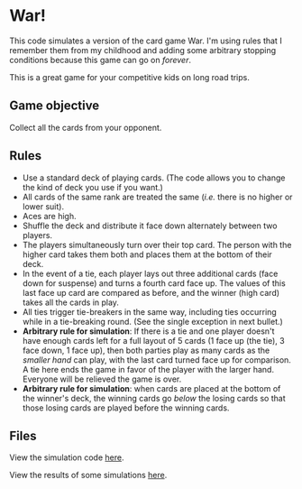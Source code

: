 # War!

This code simulates a version of the card game War.  I'm using rules that I
remember them from my childhood and adding some arbitrary stopping conditions
because this game can go on _forever_.

This is a great game for your competitive kids on long road trips.

## Game objective

Collect all the cards from your opponent.

## Rules

* Use a standard deck of playing cards.  (The code allows you to change the kind of deck you use if you want.)
* All cards of the same rank are treated the same (_i.e._ there is no higher or lower suit).
* Aces are high.
* Shuffle the deck and distribute it face down alternately between two players.
* The players simultaneously turn over their top card.  The person with the
  higher card takes them both and places them at the bottom of their deck.
* In the event of a tie, each player lays out three additional cards (face down for suspense)
  and turns a fourth card face up.  The values of this last face up card are
  compared as before, and the winner (high card) takes all the cards in play.
* All ties trigger tie-breakers in the same way, including ties occurring while in a
  tie-breaking round.  (See the single exception in next bullet.)
* **Arbitrary rule for simulation**: If there is a tie and one player doesn't have
  enough cards left for a full layout of 5 cards (1 face up (the tie), 3 face down, 1 face up),
  then both parties play as many cards as the _smaller  hand_ can play, with the
  last card turned face up for comparison.  A tie here ends the game in favor of
  the player with the larger hand.  Everyone will be relieved the game is over.
* **Arbitrary rule for simulation**: when cards are placed at the bottom of the
  winner's deck, the winning cards go _below_ the losing cards so that
  those losing cards are played before the winning cards.


## Files

View the simulation code [here](https://github.com/ataustin/tinker/blob/master/cards-war/war.R).

View the results of some simulations [here](https://ataustin.github.io/tinker/cards-war/simulation.html).